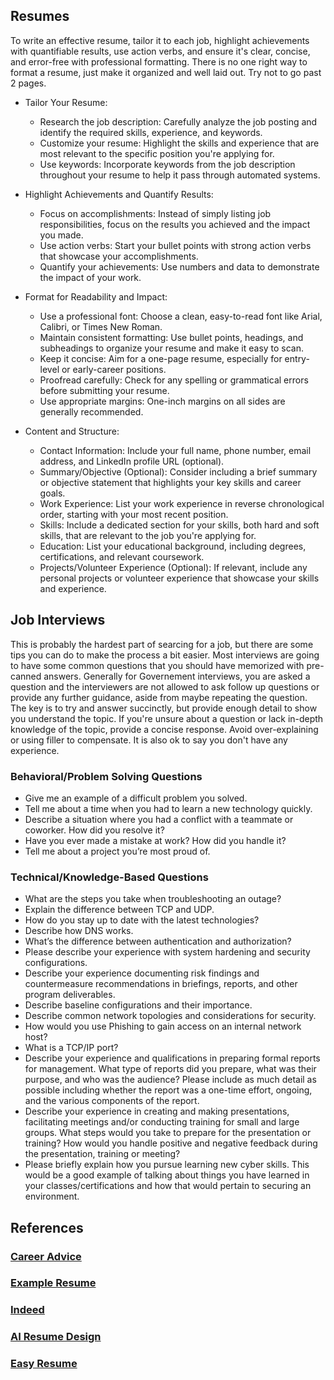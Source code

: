 ## Resumes  
To write an effective resume, tailor it to each job, highlight achievements with quantifiable results, use action verbs, and ensure it's clear, concise, and error-free with professional formatting.  There is no one right way to format a resume, just make it organized and well laid out.  Try not to go past 2 pages.  

- Tailor Your Resume:  
    - Research the job description: Carefully analyze the job posting and identify the required skills, experience, and keywords.  
    - Customize your resume: Highlight the skills and experience that are most relevant to the specific position you're applying for.  
    - Use keywords: Incorporate keywords from the job description throughout your resume to help it pass through automated systems.  

- Highlight Achievements and Quantify Results:  
    - Focus on accomplishments: Instead of simply listing job responsibilities, focus on the results you achieved and the impact you made.  
    - Use action verbs: Start your bullet points with strong action verbs that showcase your accomplishments.  
    - Quantify your achievements: Use numbers and data to demonstrate the impact of your work.  

- Format for Readability and Impact:   
    - Use a professional font: Choose a clean, easy-to-read font like Arial, Calibri, or Times New Roman.  
    - Maintain consistent formatting: Use bullet points, headings, and subheadings to organize your resume and make it easy to scan.  
    - Keep it concise: Aim for a one-page resume, especially for entry-level or early-career positions.  
    - Proofread carefully: Check for any spelling or grammatical errors before submitting your resume.   
    - Use appropriate margins: One-inch margins on all sides are generally recommended.  

- Content and Structure:  
    - Contact Information: Include your full name, phone number, email address, and LinkedIn profile URL (optional).  
    - Summary/Objective (Optional): Consider including a brief summary or objective statement that highlights your key skills and career goals.  
    - Work Experience: List your work experience in reverse chronological order, starting with your most recent position.  
    - Skills: Include a dedicated section for your skills, both hard and soft skills, that are relevant to the job you're applying for.  
    - Education: List your educational background, including degrees, certifications, and relevant coursework.  
    - Projects/Volunteer Experience (Optional): If relevant, include any personal projects or volunteer experience that showcase your skills and experience.  

## Job Interviews  
This is probably the hardest part of searcing for a job, but there are some tips you can do to make the process a bit easier.  Most interviews are going to have some common questions that you should have memorized with pre-canned answers.  Generally for Governement interviews, you are asked a question and the interviewers are not allowed to ask follow up questions or provide any further guidance, aside from maybe repeating the question.  The key is to try and answer succinctly, but provide enough detail to show you understand the topic.  If you're unsure about a question or lack in-depth knowledge of the topic, provide a concise response. Avoid over-explaining or using filler to compensate.  It is also ok to say you don't have any experience.  

### Behavioral/Problem Solving Questions  
- Give me an example of a difficult problem you solved.  
- Tell me about a time when you had to learn a new technology quickly.  
- Describe a situation where you had a conflict with a teammate or coworker. How did you resolve it?  
- Have you ever made a mistake at work? How did you handle it?  
- Tell me about a project you’re most proud of.  

### Technical/Knowledge-Based Questions  
- What are the steps you take when troubleshooting an outage?  
- Explain the difference between TCP and UDP.  
- How do you stay up to date with the latest technologies?  
- Describe how DNS works.  
- What’s the difference between authentication and authorization?  
- Please describe your experience with system hardening and security configurations.  
- Describe your experience documenting risk findings and countermeasure recommendations in briefings, reports, and other program deliverables.  
- Describe baseline configurations and their importance.  
- Describe common network topologies and considerations for security.  
- How would you use Phishing to gain access on an internal network host?  
- What is a TCP/IP port?  
- Describe your experience and qualifications in preparing formal reports for management. What type of reports did you prepare, what was their purpose, and who was the audience? Please include as much detail as possible including whether the report was a one-time effort, ongoing, and the various components of the report.  
- Describe your experience in creating and making presentations, facilitating meetings and/or conducting training for small and large groups. What steps would you take to prepare for the presentation or training? How would you handle positive and negative feedback during the presentation, training or meeting?  
- Please briefly explain how you pursue learning new cyber skills.  This would be a good example of talking about things you have learned in your classes/certifications and how that would pertain to securing an environment.  



## References  
### [Career Advice](https://tisiphone.net/)  
### [Example Resume](../files/ResumeTemplate.docx)  
### [Indeed](https://www.indeed.com/career-advice/resumes-cover-letters/10-resume-writing-tips)  
### [AI Resume Design](https://resumedesign.ai/resume-examples/data-privacy-lawyer/)  
### [Easy Resume](https://www.easyresume.io/career-advice/resume-tips)  
